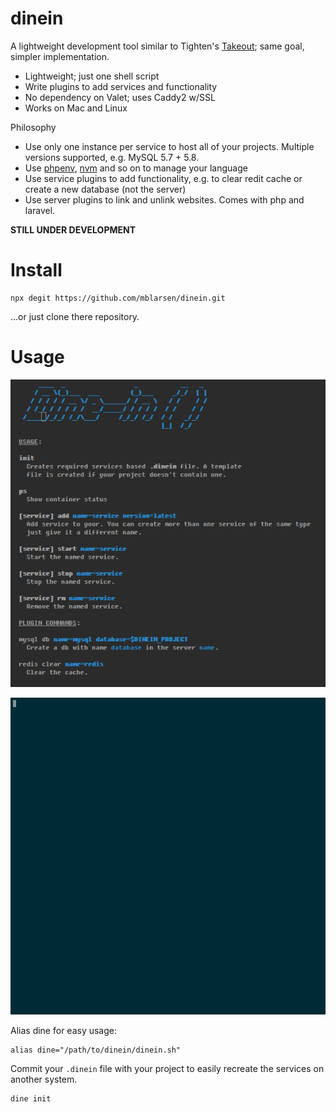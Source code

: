 # dinein

A lightweight development tool similar to Tighten's
[Takeout](https://github.com/tightenco/takeout); same goal, simpler
implementation.

* Lightweight; just one shell script
* Write plugins to add services and functionality
* No dependency on Valet; uses Caddy2 w/SSL
* Works on Mac and Linux

Philosophy

* Use only one instance per service to host all of your projects. Multiple
  versions supported, e.g. MySQL 5.7 + 5.8.
* Use [phpenv](https://github.com/phpenv/phpenv),
  [nvm](https://github.com/nvm-sh/nvm) and so on to manage your language
* Use service plugins to add functionality, e.g. to clear redit cache or create a new
  database (not the server)
* Use server plugins to link and unlink websites. Comes with php and laravel.

**STILL UNDER DEVELOPMENT**

# Install

```
npx degit https://github.com/mblarsen/dinein.git
```

…or just clone there repository.

# Usage

![usage](https://github.com/mblarsen/dinein/blob/master/usage.png)

![demo](https://github.com/mblarsen/dinein/blob/master/demo.gif)

Alias dine for easy usage:

```shell
alias dine="/path/to/dinein/dinein.sh"
```

Commit your `.dinein` file with your project to easily recreate the services on another system.

```shell
dine init
```
